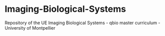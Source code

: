 # Imaging-Biological-Systems
Repository of the UE Imaging Biological Systems - qbio master curriculum - University of Montpellier
